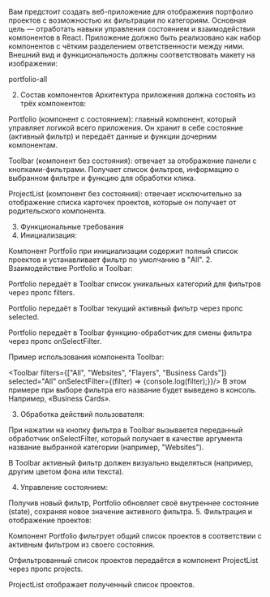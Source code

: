 Вам предстоит создать веб-приложение для отображения портфолио проектов с возможностью их фильтрации по категориям. Основная цель — отработать навыки управления состоянием и взаимодействия компонентов в React. Приложение должно быть реализовано как набор компонентов с чётким разделением ответственности между ними. Внешний вид и функциональность должны соответствовать макету на изображении:

portfolio-all

2. Состав компонентов
Архитектура приложения должна состоять из трёх компонентов:

Portfolio (компонент с состоянием): главный компонент, который управляет логикой всего приложения. Он хранит в себе состояние (активный фильтр) и передаёт данные и функции дочерним компонентам.

Toolbar (компонент без состояния): отвечает за отображение панели с кнопками-фильтрами. Получает список фильтров, информацию о выбранном фильтре и функцию для обработки клика.

ProjectList (компонент без состояния): отвечает исключительно за отображение списка карточек проектов, которые он получает от родительского компонента.

3. Функциональные требования
1. Инициализация:

Компонент Portfolio при инициализации содержит полный список проектов и устанавливает фильтр по умолчанию в "All".
2. Взаимодействие Portfolio и Toolbar:

Portfolio передаёт в Toolbar список уникальных категорий для фильтров через пропс filters.

Portfolio передаёт в Toolbar текущий активный фильтр через пропс selected.

Portfolio передаёт в Toolbar функцию-обработчик для смены фильтра через пропс onSelectFilter.

Пример использования компонента Toolbar:

<Toolbar
  filters={["All", "Websites", "Flayers", "Business Cards"]}
  selected="All"
  onSelectFilter={(filter) => {console.log(filter);}}/>
В этом примере при выборе фильтра его название будет выведено в консоль. Например, «Business Cards».

3. Обработка действий пользователя:

При нажатии на кнопку фильтра в Toolbar вызывается переданный обработчик onSelectFilter, который получает в качестве аргумента название выбранной категории (например, "Websites").

В Toolbar активный фильтр должен визуально выделяться (например, другим цветом фона или текста).

4. Управление состоянием:

Получив новый фильтр, Portfolio обновляет своё внутреннее состояние (state), сохраняя новое значение активного фильтра.
5. Фильтрация и отображение проектов:

Компонент Portfolio фильтрует общий список проектов в соответствии с активным фильтром из своего состояния.

Отфильтрованный список проектов передаётся в компонент ProjectList через пропс projects.

ProjectList отображает полученный список проектов.